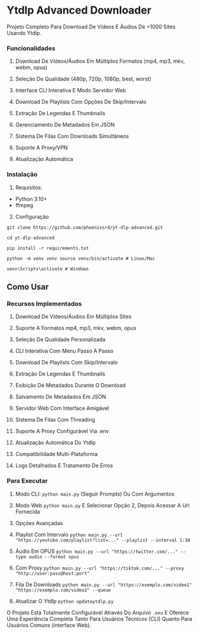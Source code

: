 # Ytdlp Advanced Downloader

Projeto Completo Para Download De Vídeos E Áudios De +1000 Sites Usando Ytdlp.

### Funcionalidades
1. Download De Vídeos/Áudios Em Múltiplos Formatos (mp4, mp3, mkv, webm, opus)

2. Seleção De Qualidade (480p, 720p, 1080p, best, worst)

3. Interface CLI Interativa E Modo Servidor Web

4. Download De Playlists Com Opções De Skip/Intervalo

5. Extração De Legendas E Thumbnails

6. Gerenciamento De Metadados Em JSON

7. Sistema De Filas Com Downloads Simultâneos

8. Suporte A Proxy/VPN

9. Atualização Automática

### Instalação
1. Requisitos:
- Python 3.10+
- ffmpeg

2. Configuração

`git clone https://github.com/phoenixsrd/yt-dlp-advanced.git`

`cd yt-dlp-advanced`

`pip install -r requirements.txt`

`python -m venv venv
source venv/bin/activate # Linux/Mac`

`venv\Scripts\activate # Windows`

## Como Usar

### Recursos Implementados
1. Download De Vídeos/Áudios Em Múltiplos Sites

2. Suporte A Formatos mp4, mp3, mkv, webm, opus

3. Seleção De Qualidade Personalizada

4. CLI Interativa Com Menu Passo A Passo

5. Download De Playlists Com Skip/Intervalo

6. Extração De Legendas E Thumbnails

7. Exibição De Metadados Durante O Download

8. Salvamento De Metadados Em JSON

9. Servidor Web Com Interface Amigável

10. Sistema De Filas Com Threading

11. Suporte A Proxy Configurável Via .env

12. Atualização Automática Do Ytdlp

13. Compatibilidade Multi-Plataforma

14. Logs Detalhados E Tratamento De Erros

### Para Executar
1. Modo CLI: `python main.py` (Seguir Prompts) Ou Com Argumentos

2. Modo Web `python main.py` E Selecionar Opção 2, Depois Acessar A Url Fornecida

3. Opções Avançadas 

4. Playlist Com Intervalo `python main.py --url "https://youtube.com/playlist?list=..." --playlist --interval 1:10`

5. Áudio Em OPUS `python main.py --url "https://twitter.com/..." --type audio --format opus`

6. Com Proxy `python main.py --url "https://tiktok.com/..." --proxy "http://user:pass@host:port"`

7. Fila De Downloads `python main.py --url "https://exemplo.com/video1" "https://exemplo.com/video2" --queue`

8. Atualizar O Ytdlp `python updateytdlp.py`

O Projeto Está Totalmente Configurável Através Do Arquivo `.env` E Oferece Uma Experiência Completa Tanto Para Usuários Técnicos (CLI) Quanto Para Usuários Comuns (interface Web).
